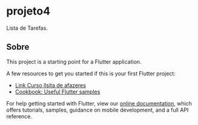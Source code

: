 # projeto4

Lista de Tarefas.

## Sobre

This project is a starting point for a Flutter application.

A few resources to get you started if this is your first Flutter project:

- [Link Curso llsita de afazeres](https://flutter.dev/docs/get-started/codelab)
- [Cookbook: Useful Flutter samples](https://flutter.dev/docs/cookbook)

For help getting started with Flutter, view our
[online documentation](https://flutter.dev/docs), which offers tutorials,
samples, guidance on mobile development, and a full API reference.
